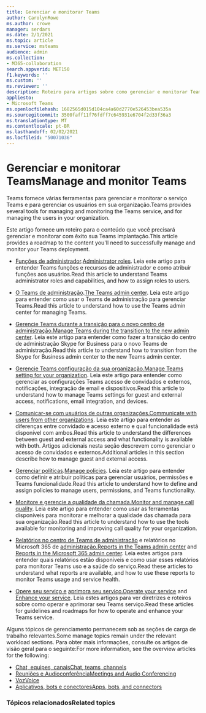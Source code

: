```yaml
---
title: Gerenciar e monitorar Teams
author: CarolynRowe
ms.author: crowe
manager: serdars
ms.date: 2/1/2021
ms.topic: article
ms.service: msteams
audience: admin
ms.collection:
- M365-collaboration
search.appverid: MET150
f1.keywords: ''
ms.custom: ''
ms.reviewer: ''
description: Roteiro para artigos sobre como gerenciar e monitorar Teams.
appliesto:
- Microsoft Teams
ms.openlocfilehash: 1682565d015d104ca4a60d2770e526453bea535a
ms.sourcegitcommit: 3500faff11f76fdff7c645931e6704f2d33f36a3
ms.translationtype: MT
ms.contentlocale: pt-BR
ms.lasthandoff: 02/02/2021
ms.locfileid: "50071036"
---
```

# <a name="manage-and-monitor-teams"></a><span data-ttu-id="78487-103">Gerenciar e monitorar Teams</span><span class="sxs-lookup"><span data-stu-id="78487-103">Manage and monitor Teams</span></span>

<span data-ttu-id="78487-104">Teams fornece várias ferramentas para gerenciar e monitorar o serviço Teams e para gerenciar os usuários em sua organização.</span><span class="sxs-lookup"><span data-stu-id="78487-104">Teams provides several tools for managing and monitoring the Teams service, and for managing the users in your organization.</span></span>

<span data-ttu-id="78487-105">Este artigo fornece um roteiro para o conteúdo que você precisará gerenciar e monitorar com êxito sua Teams implantação.</span><span class="sxs-lookup"><span data-stu-id="78487-105">This article provides a roadmap to the content you'll need to successfully manage and monitor your Teams deployment.</span></span>

- <span data-ttu-id="78487-106">[Funções de administrador](using-admin-roles.md).</span><span class="sxs-lookup"><span data-stu-id="78487-106">[Administrator roles](using-admin-roles.md).</span></span> <span data-ttu-id="78487-107">Leia este artigo para entender Teams funções e recursos de administrador e como atribuir funções aos usuários.</span><span class="sxs-lookup"><span data-stu-id="78487-107">Read this article to understand Teams administrator roles and capabilities, and how to assign roles to users.</span></span>

- <span data-ttu-id="78487-108">[O Teams de administração](manage-teams-in-modern-portal.md).</span><span class="sxs-lookup"><span data-stu-id="78487-108">[The Teams admin center](manage-teams-in-modern-portal.md).</span></span> <span data-ttu-id="78487-109">Leia este artigo para entender como usar o Teams de administração para gerenciar Teams.</span><span class="sxs-lookup"><span data-stu-id="78487-109">Read this article to understand how to use the Teams admin center for managing Teams.</span></span>  

- <span data-ttu-id="78487-110">[Gerencie Teams durante a transição para o novo centro de administração.](manage-teams-skypeforbusiness-admin-center.md)</span><span class="sxs-lookup"><span data-stu-id="78487-110">[Manage Teams during the transition to the new admin center](manage-teams-skypeforbusiness-admin-center.md).</span></span> <span data-ttu-id="78487-111">Leia este artigo para entender como fazer a transição do centro de administração Skype for Business para o novo Teams de administração.</span><span class="sxs-lookup"><span data-stu-id="78487-111">Read this article to understand how to transition from the Skype for Business admin center to the new Teams admin center.</span></span> 

- <span data-ttu-id="78487-112">[Gerencie Teams configuração da sua organização.](enable-features-office-365.md)</span><span class="sxs-lookup"><span data-stu-id="78487-112">[Manage Teams setting for your organization](enable-features-office-365.md).</span></span> <span data-ttu-id="78487-113">Leia este artigo para entender como gerenciar as configurações Teams acesso de convidados e externos, notificações, integração de email e dispositivos.</span><span class="sxs-lookup"><span data-stu-id="78487-113">Read this article to understand how to manage Teams settings for guest and external access, notifications, email integration, and devices.</span></span>  

- <span data-ttu-id="78487-114">[Comunicar-se com usuários de outras organizações.](communicate-with-users-from-other-organizations.md)</span><span class="sxs-lookup"><span data-stu-id="78487-114">[Communicate with users from other organizations](communicate-with-users-from-other-organizations.md).</span></span> <span data-ttu-id="78487-115">Leia este artigo para entender as diferenças entre convidado e acesso externo e qual funcionalidade está disponível com ambos.</span><span class="sxs-lookup"><span data-stu-id="78487-115">Read this article to understand the differences between guest and external access and what functionality is available with both.</span></span> <span data-ttu-id="78487-116">Artigos adicionais nesta seção descrevem como gerenciar o acesso de convidados e externos.</span><span class="sxs-lookup"><span data-stu-id="78487-116">Additional articles in this section describe how to manage guest and external access.</span></span>

- <span data-ttu-id="78487-117">[Gerenciar políticas](assign-policies.md).</span><span class="sxs-lookup"><span data-stu-id="78487-117">[Manage policies](assign-policies.md).</span></span> <span data-ttu-id="78487-118">Leia este artigo para entender como definir e atribuir políticas para gerenciar usuários, permissões e Teams funcionalidade.</span><span class="sxs-lookup"><span data-stu-id="78487-118">Read this article to understand how to define and assign policies to manage users, permissions, and Teams functionality.</span></span>

- <span data-ttu-id="78487-119">[Monitore e gerencie a qualidade da chamada.](monitor-call-quality-qos.md)</span><span class="sxs-lookup"><span data-stu-id="78487-119">[Monitor and manage call quality](monitor-call-quality-qos.md).</span></span> <span data-ttu-id="78487-120">Leia este artigo para entender como usar as ferramentas disponíveis para monitorar e melhorar a qualidade das chamada para sua organização.</span><span class="sxs-lookup"><span data-stu-id="78487-120">Read this article to understand how to use the tools available for monitoring and improving call quality for your organization.</span></span>

- <span data-ttu-id="78487-121">[Relatórios no centro de Teams de administração](teams-analytics-and-reports/teams-reporting-reference.md) e relatórios no Microsoft 365 de [administração.](teams-activity-reports.md)</span><span class="sxs-lookup"><span data-stu-id="78487-121">[Reports in the Teams admin center](teams-analytics-and-reports/teams-reporting-reference.md) and [Reports in the Microsoft 365 admin center](teams-activity-reports.md).</span></span> <span data-ttu-id="78487-122">Leia estes artigos para entender quais relatórios estão disponíveis e como usar esses relatórios para monitorar Teams uso e a saúde do serviço.</span><span class="sxs-lookup"><span data-stu-id="78487-122">Read these articles to understand what reports are available, and how to use these reports to monitor Teams usage and service health.</span></span>

- <span data-ttu-id="78487-123">[Opere seu serviço e](teams-analytics-and-reports/teams-reporting-reference.md) [aprimora seu serviço.](upgrade-enhance-my-service.md)</span><span class="sxs-lookup"><span data-stu-id="78487-123">[Operate your service](teams-analytics-and-reports/teams-reporting-reference.md) and [Enhance your service](upgrade-enhance-my-service.md).</span></span> <span data-ttu-id="78487-124">Leia estes artigos para ver diretrizes e roteiros sobre como operar e aprimorar seu Teams serviço.</span><span class="sxs-lookup"><span data-stu-id="78487-124">Read these articles for guidelines and roadmaps for how to operate and enhance your Teams service.</span></span>

<span data-ttu-id="78487-125">Alguns tópicos de gerenciamento permanecem sob as seções de carga de trabalho relevantes.</span><span class="sxs-lookup"><span data-stu-id="78487-125">Some manage topics remain under the relevant workload sections.</span></span> <span data-ttu-id="78487-126">Para obter mais informações, consulte os artigos de visão geral para o seguinte:</span><span class="sxs-lookup"><span data-stu-id="78487-126">For more information, see the overview articles for the following:</span></span>

- [<span data-ttu-id="78487-127">Chat, equipes, canais</span><span class="sxs-lookup"><span data-stu-id="78487-127">Chat, teams, channels</span></span>](deploy-chat-teams-channels-microsoft-teams-landing-page.md)
- [<span data-ttu-id="78487-128">Reuniões e Audioconferência</span><span class="sxs-lookup"><span data-stu-id="78487-128">Meetings and Audio Conferencing</span></span>](deploy-meetings-microsoft-teams-landing-page.md)
- [<span data-ttu-id="78487-129">Voz</span><span class="sxs-lookup"><span data-stu-id="78487-129">Voice</span></span>](cloud-voice-landing-page.md)
- [<span data-ttu-id="78487-130">Aplicativos, bots e conectores</span><span class="sxs-lookup"><span data-stu-id="78487-130">Apps, bots, and connectors</span></span>](deploy-apps-microsoft-teams-landing-page.md)


### <a name="related-topics"></a><span data-ttu-id="78487-131">Tópicos relacionados</span><span class="sxs-lookup"><span data-stu-id="78487-131">Related topics</span></span>

